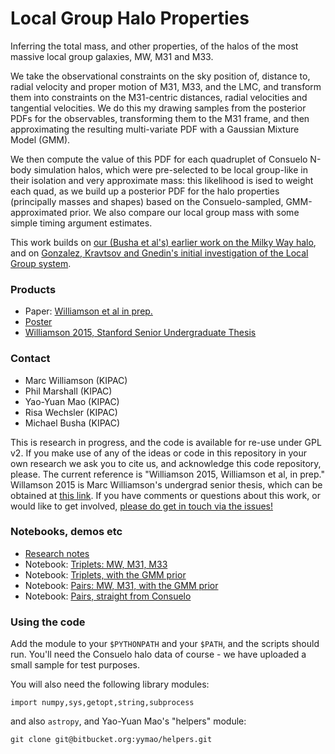 # Local Group Halo Properties

Inferring the total mass, and other properties, of the halos of the most massive local group galaxies, MW, M31 and M33.

We take the observational constraints on the sky position of, distance to, radial velocity and proper motion of M31, M33, and the LMC, and transform them into constraints on the M31-centric distances, radial velocities and tangential velocities. We do this my drawing samples from the posterior PDFs for the observables, transforming them to the M31 frame, and then approximating the resulting multi-variate PDF with a Gaussian Mixture Model (GMM).

We then compute the value of this PDF for each quadruplet of Consuelo N-body simulation halos, which were pre-selected to be local group-like in their isolation and very approximate mass: this likelihood is ised to weight each quad, as we build up a posterior PDF for the halo properties (principally masses and shapes) based on the Consuelo-sampled, GMM-approximated prior. We also compare our local group mass with some simple timing argument estimates. 

This work builds on [our (Busha et al's) earlier work on the Milky Way halo](http://adsabs.harvard.edu/abs/2011ApJ...743...40B), and on [Gonzalez,  Kravtsov and Gnedin's initial investigation of the Local Group system](http://adsabs.harvard.edu/abs/2014ApJ...793...91G).

### Products

* Paper: [Williamson et al in prep.](https://www.overleaf.com/2861135zkjvdv#/7731014/)
* [Poster](https://www.overleaf.com/read/bkwpxstxpqns)
* [Williamson 2015, Stanford Senior Undergraduate Thesis](https://www.overleaf.com/read/pxsmhcmkwdmh)

### Contact

* Marc Williamson (KIPAC)
* Phil Marshall (KIPAC)
* Yao-Yuan Mao (KIPAC)
* Risa Wechsler (KIPAC)
* Michael Busha (KIPAC)

This is research in progress, and the code is available for re-use under GPL v2. If you make use of any of the ideas or code in this repository in your own research we ask you to cite us, and acknowledge this code repository, please. The current reference is "Williamson 2015, Williamson et al, in prep." Willamson 2015 is Marc Williamson's undergrad senior thesis, which can be obtained at [this link](https://www.overleaf.com/read/pxsmhcmkwdmh). If you have comments or questions about this work, or would like to get involved, [please do get in touch via the issues!](https://github.com/drphilmarshall/LocalGroupHaloProps/issues)


### Notebooks, demos etc

* [Research notes](http://nbviewer.ipython.org/github/drphilmarshall/LocalGroupHaloProps/blob/master/notes.ipynb)
* Notebook: [Triplets: MW, M31, M33](http://nbviewer.ipython.org/github/drphilmarshall/LocalGroupHaloProps/blob/master/triplets.ipynb)
* Notebook: [Triplets, with the GMM prior](http://nbviewer.ipython.org/github/drphilmarshall/LocalGroupHaloProps/blob/master/gmm_prior.ipynb)
* Notebook: [Pairs: MW, M31, with the GMM prior](http://nbviewer.ipython.org/github/drphilmarshall/LocalGroupHaloProps/blob/master/gmm_pair_prior.ipynb)
* Notebook: [Pairs, straight from Consuelo](http://nbviewer.ipython.org/github/drphilmarshall/LocalGroupHaloProps/blob/master/pairs.ipynb)


### Using the code

Add the module to your `$PYTHONPATH` and your `$PATH`, and the scripts should run. You'll need the Consuelo halo data of course - we have uploaded a small sample for test purposes.

You will also need the following library modules:

    import numpy,sys,getopt,string,subprocess

and also `astropy`, and Yao-Yuan Mao's "helpers" module:

    git clone git@bitbucket.org:yymao/helpers.git


